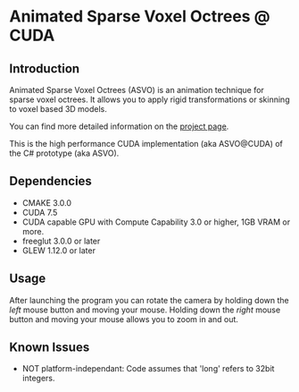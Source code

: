 # Animated Sparse Voxel Octrees @ CUDA


## Introduction

Animated Sparse Voxel Octrees (ASVO) is an animation technique for sparse voxel octrees. It allows you to apply rigid transformations or skinning to voxel based 3D models.

You can find more detailed information on the [project page](http://bautembach.de/wordpress/?page_id=7).

This is the high performance CUDA implementation (aka ASVO@CUDA) of the C# prototype (aka ASVO).


## Dependencies

- CMAKE 3.0.0
- CUDA 7.5
- CUDA capable GPU with Compute Capability 3.0 or higher, 1GB VRAM or more.
- freeglut 3.0.0 or later
- GLEW 1.12.0 or later


## Usage

After launching the program you can rotate the camera by holding down the *left* mouse button and moving your mouse. Holding down the *right* mouse button and moving your mouse allows you to zoom in and out.


## Known Issues

- NOT platform-independant: Code assumes that 'long' refers to 32bit integers.